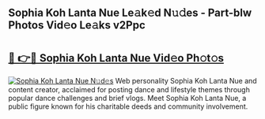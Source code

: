 ## Sophia Koh Lanta Nue Le𝚊k𝚎d N𝚞𝚍es - Part-blw Photos Vid𝚎o Le𝚊ks v2Ppc

# <h2><a href="http://fb5wde.evod.top/?m=Sophia+Koh+Lanta+Nue">🔗 👉🔴 Sophia Koh Lanta Nue Vid𝚎o Ph𝚘t𝚘s</a></h2>

[![Sophia Koh Lanta Nue N𝚞d𝚎s](https://i.imgur.com/8V9OHl7.gif)](http://fb5wde.evod.top/?m=Sophia+Koh+Lanta+Nue)
Web personality Sophia Koh Lanta Nue and content creator, acclaimed for posting dance and lifestyle themes through popular dance challenges and brief vlogs. Meet Sophia Koh Lanta Nue, a public figure known for his charitable deeds and community involvement. 
